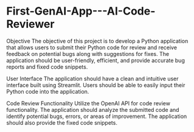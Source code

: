 # First-GenAI-App---AI-Code-Reviewer

Objective
The objective of this project is to develop a Python application that allows users to submit their Python code for review and receive feedback on potential bugs along with suggestions for fixes. The application should be user-friendly, efficient, and provide accurate bug reports and fixed code snippets.

User Interface
The application should have a clean and intuitive user interface built using Streamlit.
Users should be able to easily input their Python code into the application.

Code Review Functionality
Utilize the OpenAI API for code review functionality.
The application should analyze the submitted code and identify potential bugs, errors, or areas of improvement.
The application should also provide the fixed code snippets.

